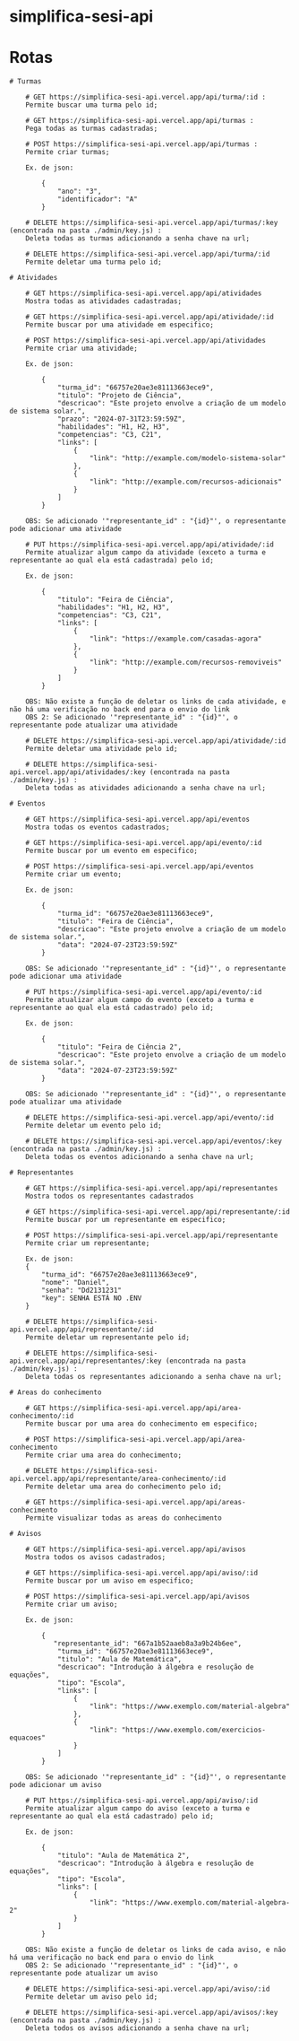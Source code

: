 # simplifica-sesi-api

# Rotas

    # Turmas 

        # GET https://simplifica-sesi-api.vercel.app/api/turma/:id :
        Permite buscar uma turma pelo id;

        # GET https://simplifica-sesi-api.vercel.app/api/turmas :
        Pega todas as turmas cadastradas;

        # POST https://simplifica-sesi-api.vercel.app/api/turmas : 
        Permite criar turmas;
        
        Ex. de json: 

            {
                "ano": "3",
                "identificador": "A"
            }

        # DELETE https://simplifica-sesi-api.vercel.app/api/turmas/:key (encontrada na pasta ./admin/key.js) :
        Deleta todas as turmas adicionando a senha chave na url;

        # DELETE https://simplifica-sesi-api.vercel.app/api/turma/:id
        Permite deletar uma turma pelo id;

    # Atividades

        # GET https://simplifica-sesi-api.vercel.app/api/atividades
        Mostra todas as atividades cadastradas;
        
        # GET https://simplifica-sesi-api.vercel.app/api/atividade/:id 
        Permite buscar por uma atividade em especifico;

        # POST https://simplifica-sesi-api.vercel.app/api/atividades
        Permite criar uma atividade;

        Ex. de json: 

            {
                "turma_id": "66757e20ae3e81113663ece9",
                "titulo": "Projeto de Ciência",
                "descricao": "Este projeto envolve a criação de um modelo de sistema solar.",
                "prazo": "2024-07-31T23:59:59Z",
                "habilidades": "H1, H2, H3",
                "competencias": "C3, C21",
                "links": [
                    {
                        "link": "http://example.com/modelo-sistema-solar"
                    },
                    {
                        "link": "http://example.com/recursos-adicionais"
                    }
                ]
            }

        OBS: Se adicionado '"representante_id" : "{id}"', o representante pode adicionar uma atividade

        # PUT https://simplifica-sesi-api.vercel.app/api/atividade/:id
        Permite atualizar algum campo da atividade (exceto a turma e representante ao qual ela está cadastrada) pelo id;

        Ex. de json: 

            {
                "titulo": "Feira de Ciência",
                "habilidades": "H1, H2, H3",
                "competencias": "C3, C21",
                "links": [
                    {
                        "link": "https://example.com/casadas-agora"
                    },
                    {
                        "link": "http://example.com/recursos-removiveis"
                    }
                ]
            }

        OBS: Não existe a função de deletar os links de cada atividade, e não há uma verificação no back end para o envio do link
        OBS 2: Se adicionado '"representante_id" : "{id}"', o representante pode atualizar uma atividade
        
        # DELETE https://simplifica-sesi-api.vercel.app/api/atividade/:id 
        Permite deletar uma atividade pelo id;

        # DELETE https://simplifica-sesi-api.vercel.app/api/atividades/:key (encontrada na pasta ./admin/key.js) :
        Deleta todas as atividades adicionando a senha chave na url;

    # Eventos

        # GET https://simplifica-sesi-api.vercel.app/api/eventos
        Mostra todas os eventos cadastrados;
        
        # GET https://simplifica-sesi-api.vercel.app/api/evento/:id 
        Permite buscar por um evento em especifico;

        # POST https://simplifica-sesi-api.vercel.app/api/eventos
        Permite criar um evento;

        Ex. de json: 

            {
                "turma_id": "66757e20ae3e81113663ece9",
                "titulo": "Feira de Ciência",
                "descricao": "Este projeto envolve a criação de um modelo de sistema solar.",
                "data": "2024-07-23T23:59:59Z"	
            }

        OBS: Se adicionado '"representante_id" : "{id}"', o representante pode adicionar uma atividade

        # PUT https://simplifica-sesi-api.vercel.app/api/evento/:id
        Permite atualizar algum campo do evento (exceto a turma e representante ao qual ela está cadastrado) pelo id;

        Ex. de json: 

            {
                "titulo": "Feira de Ciência 2",
                "descricao": "Este projeto envolve a criação de um modelo de sistema solar.",
                "data": "2024-07-23T23:59:59Z"	
            }

        OBS: Se adicionado '"representante_id" : "{id}"', o representante pode atualizar uma atividade

        # DELETE https://simplifica-sesi-api.vercel.app/api/evento/:id 
        Permite deletar um evento pelo id;

        # DELETE https://simplifica-sesi-api.vercel.app/api/eventos/:key (encontrada na pasta ./admin/key.js) :
        Deleta todas os eventos adicionando a senha chave na url;

    # Representantes

        # GET https://simplifica-sesi-api.vercel.app/api/representantes
        Mostra todos os representantes cadastrados

        # GET https://simplifica-sesi-api.vercel.app/api/representante/:id 
        Permite buscar por um representante em especifico;

        # POST https://simplifica-sesi-api.vercel.app/api/representante
        Permite criar um representante;

        Ex. de json: 
        {
            "turma_id": "66757e20ae3e81113663ece9",
            "nome": "Daniel",
            "senha": "Dd2131231"
            "key": SENHA ESTÁ NO .ENV
        }

        # DELETE https://simplifica-sesi-api.vercel.app/api/representante/:id 
        Permite deletar um representante pelo id;

        # DELETE https://simplifica-sesi-api.vercel.app/api/representantes/:key (encontrada na pasta ./admin/key.js) :
        Deleta todas os representantes adicionando a senha chave na url;

    # Areas do conhecimento

        # GET https://simplifica-sesi-api.vercel.app/api/area-conhecimento/:id 
        Permite buscar por uma area do conhecimento em especifico;

        # POST https://simplifica-sesi-api.vercel.app/api/area-conhecimento
        Permite criar uma area do conhecimento;

        # DELETE https://simplifica-sesi-api.vercel.app/api/representante/area-conhecimento/:id 
        Permite deletar uma area do conhecimento pelo id;

        # GET https://simplifica-sesi-api.vercel.app/api/areas-conhecimento
        Permite visualizar todas as areas do conhecimento

    # Avisos

        # GET https://simplifica-sesi-api.vercel.app/api/avisos
        Mostra todos os avisos cadastrados;
        
        # GET https://simplifica-sesi-api.vercel.app/api/aviso/:id 
        Permite buscar por um aviso em especifico;

        # POST https://simplifica-sesi-api.vercel.app/api/avisos
        Permite criar um aviso;

        Ex. de json: 
            
            {
               "representante_id": "667a1b52aaeb8a3a9b24b6ee",
                "turma_id": "66757e20ae3e81113663ece9",
                "titulo": "Aula de Matemática",
                "descricao": "Introdução à álgebra e resolução de equações",
                "tipo": "Escola",
                "links": [
                    {
                        "link": "https://www.exemplo.com/material-algebra"
                    },
                    {
                        "link": "https://www.exemplo.com/exercicios-equacoes"
                    }
                ]
            }

        OBS: Se adicionado '"representante_id" : "{id}"', o representante pode adicionar um aviso

        # PUT https://simplifica-sesi-api.vercel.app/api/aviso/:id
        Permite atualizar algum campo do aviso (exceto a turma e representante ao qual ela está cadastrado) pelo id;

        Ex. de json: 

            {
                "titulo": "Aula de Matemática 2",
                "descricao": "Introdução à álgebra e resolução de equações",
                "tipo": "Escola",
                "links": [
                    {
                        "link": "https://www.exemplo.com/material-algebra-2"
                    }
                ]
            }

        OBS: Não existe a função de deletar os links de cada aviso, e não há uma verificação no back end para o envio do link
        OBS 2: Se adicionado '"representante_id" : "{id}"', o representante pode atualizar um aviso
        
        # DELETE https://simplifica-sesi-api.vercel.app/api/aviso/:id 
        Permite deletar um aviso pelo id;

        # DELETE https://simplifica-sesi-api.vercel.app/api/avisos/:key (encontrada na pasta ./admin/key.js) :
        Deleta todos os avisos adicionando a senha chave na url;
